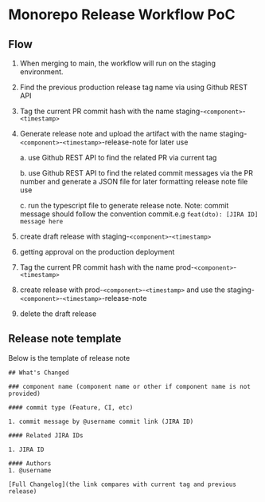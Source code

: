 # Monorepo Release Workflow PoC


## Flow

1. When merging to main, the workflow will run on the staging environment. 
2. Find the previous production release tag name via using Github REST API
3. Tag the current PR commit hash with the name staging-`<component>`-`<timestamp>`
4. Generate release note and upload the artifact with the name staging-`<component>`-`<timestamp>`-release-note for later use

    a.  use Github REST API to find the related PR via current tag

    b. use Github REST API to find the related commit messages via the PR number and generate a JSON file for later formatting release note file use

    c. run the typescript file to generate release note. Note: commit message should follow the convention commit.e.g `feat(dto): [JIRA ID] message here`

5.  create draft release with staging-`<component>`-`<timestamp>`

6. getting approval on the production deployment

7. Tag the current PR commit hash with the name prod-`<component>`-`<timestamp>`

8. create release with prod-`<component>`-`<timestamp>` and use the staging-`<component>`-`<timestamp>`-release-note

9. delete the draft release


## Release note template

Below is the template of release note

```
## What's Changed

### component name (component name or other if component name is not provided)

#### commit type (Feature, CI, etc)

1. commit message by @username commit link (JIRA ID)

#### Related JIRA IDs

1. JIRA ID

#### Authors
1. @username

[Full Changelog](the link compares with current tag and previous release)
```



